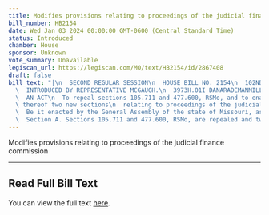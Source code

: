 ```yaml
---
title: Modifies provisions relating to proceedings of the judicial finance commission
bill_number: HB2154
date: Wed Jan 03 2024 00:00:00 GMT-0600 (Central Standard Time)
status: Introduced
chamber: House
sponsor: Unknown
vote_summary: Unavailable
legiscan_url: https://legiscan.com/MO/text/HB2154/id/2867408
draft: false
bill_text: "|\n  SECOND REGULAR SESSION\n  HOUSE BILL NO. 2154\n  102ND GENERAL ASSEMBLY\n\
  \  INTRODUCED BY REPRESENTATIVE MCGAUGH.\n  3973H.01I DANARADEMANMILLER,ChiefClerk\n\
  \  AN ACT\n  To repeal sections 105.711 and 477.600, RSMo, and to enact in lieu\
  \ thereof two new sections\n  relating to proceedings of the judicial finance commission.\n\
  \  Be it enacted by the General Assembly of the state of Missouri, as follows:\n\
  \  Section A. Sections 105.711 and 477.600, RSMo, are repealed and two new sections"
---
```

Modifies provisions relating to proceedings of the judicial finance commission

---

## Read Full Bill Text

You can view the full text [here](https://legiscan.com/MO/text/HB2154/id/2867408).
